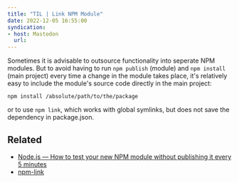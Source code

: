 ```yaml
---
title: "TIL | Link NPM Module"
date: 2022-12-05 16:55:00
syndication: 
- host: Mastodon
  url:  
---
```


Sometimes it is advisable to outsource functionality into seperate NPM modules. But to avoid having to run ``npm publish`` (module) and ``npm install`` (main project) every time a change in the module takes place, it's relatively easy to include the module's source code directly in the main project:

``npm install /absolute/path/to/the/package``

or to use ``npm link``, which works with global symlinks, but does not save the dependency in package.json.

<!-- more -->

## Related

- [Node.js — How to test your new NPM module without publishing it every 5 minutes](https://medium.com/@oresoftware/node-js-how-to-test-your-new-npm-module-without-publishing-it-every-5-minutes-3b6f8e0491dd)
- [npm-link](https://docs.npmjs.com/cli/v9/commands/npm-link)
